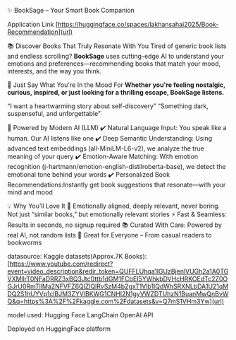 ✨ BookSage – Your Smart Book Companion

   Application Link  [https://huggingface.co/spaces/lakhansahai2025/Book-Recommendation](url)

📚 Discover Books That Truly Resonate With You
Tired of generic book lists and endless scrolling? **BookSage** uses cutting-edge AI to understand your emotions and preferences—recommending books that match your mood, interests, and the way you think.

💬 Just Say What You're In the Mood For
**Whether you're feeling nostalgic, curious, inspired, or just looking for a thrilling escape, BookSage listens.**

“I want a heartwarming story about self-discovery”
“Something dark, suspenseful, and unforgettable”

🧠 Powered by Modern AI (LLM)
✔️ Natural Language Input: You speak like a human. Our AI listens like one
✔️ Deep Semantic Understanding: Using advanced text embeddings (all-MiniLM-L6-v2), we analyze the true meaning of your query
✔️ Emotion-Aware Matching: With emotion recognition (j-hartmann/emotion-english-distilroberta-base), we detect the emotional tone behind your words
✔️ Personalized Book Recommendations:Instantly get book suggestions that resonate—with your mind and mood

💡 Why You’ll Love It
🎯 Emotionally aligned, deeply relevant, never boring. Not just “similar books,” but emotionally relevant stories
⚡ Fast & Seamless: Results in seconds, no signup required
📚 Curated With Care: Powered by real AI, not random lists
🌟 Great for Everyone – From casual readers to bookworms

datasource:
Kaggle datasets(Approx.7K Books): [https://www.youtube.com/redirect?event=video_description&redir_token=QUFFLUhqa1lGUzBjenlVUGh2a1A0TGVXMllrT0NFaDRRZ3xBQ3Jtc0ttb1dGM1FCbEI5YWhkbDVHcHRKOEdTc2Z0OGJrU0RmTllMa2NFVFZ6QlZlQlRvSzM4b2gxT1Vlb1lQdWhSRXNLbDA1U21qMDQ2S1hUYVp1clBJM3ZYVlBKWG1CNHl2N1gyVWZDTUhzN1BuanMwQnBvWQ&q=https%3A%2F%2Fkaggle.com%2Fdatasets&v=Q7mS1VHm3Yw](url)

model used:
Hugging Face
LangChain
OpenAI API

Deployed on HuggingFace platform
